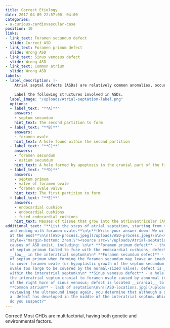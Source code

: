 ```yaml
---
title: Correct Etiology
date: 2017-04-09 22:57:00 -04:00
categories:
- a-curious-cardiovascular-case
position: 10
links:
- link_text: Foramen secundum defect
  slide: Correct ASD
- link_text: Foramen primum defect
  slide: Wrong ASD
- link_text: Sinus venosus defect
  slide: Wrong ASD
- link_text: Common atrium
  slide: Wrong ASD
labels:
- label_description: |-
    Atrial septal defects (ASDs) are relatively common anomalies, occurring in approximately 10% of cardiac defects.

    Label the following structures involved in ASDs.
  label_image: "/uploads/Atrial-septation-label.png"
  options:
  - label_text: "**A)**"
    answers:
    - septum secundum
    hint_text: The second partition to form
  - label_text: "**B)**"
    answers:
    - foramen ovale
    hint_text: A hole found within the second partition
  - label_text: "**C)**"
    answers:
    - foramen secundum
    - ostium secundum
    hint_text: A hole formed by apoptosis in the cranial part of the first partition
  - label_text: "**D)**"
    answers:
    - septum primum
    - valve of foramen ovale
    - foramen ovale valve
    hint_text: The first partition to form
  - label_text: "**E)**"
    answers:
    - endocardial cushion
    - endocardial cushions
    - fused endocardial cushions
    hint_text: Masses of tissue that grow into the atrioventricular (AV) canal
additional_text: "**List the steps of atrial septation, starting from the septum primum
  and ending with foramen ovale.**\n\n**(Write your answer down! We will review this
  at the end)**\n\n![ASD-process.jpeg](/uploads/ASD-process.jpeg)\n\n<video controls
  style=\"margin-bottom: 2rem;\"><source src=\"/uploads/Atrial-septation.mp4\" type=\"video/mp4\"></video>\n\nSeveral
  causes of ASD exist, including: \n\n* **Foramen primum defect** - the leading edge
  of septum primum failed to fuse with the endocardial cushions; defect is located
  __low__ in the interatrial septum\n\n* **Foramen secundum defect** - excessive resorption
  of septum primum when forming the foramen secundum may leave an inadequate valve
  to cover foramen ovale (or hypoplastic growth of the septum secundum leaves a foramen
  ovale too large to be covered by the normal-sized valve); defect is __centrally__-located
  within the interatrial septum\n\n* **Sinus venosus defect** - a hole is formed within
  the interatrial septum cranial to foramen ovale caused by abnormal incorporation
  of the right horn of sinus venosus; defect is located __cranial__ to foramen ovale\n\n*
  **Common atrium** - lack of septation\n\n![ASD-locations.jpg](/uploads/ASD-locations.jpg)\n\nAfter
  reviewing the ultrasound image again, you determine that although a septum has formed,
  a  defect has developed in the middle of the interatrial septum. Which type of ASD
  do you suspect?"
---
```


Correct! Most CHDs are multifactorial, having both genetic and environmental factors.
